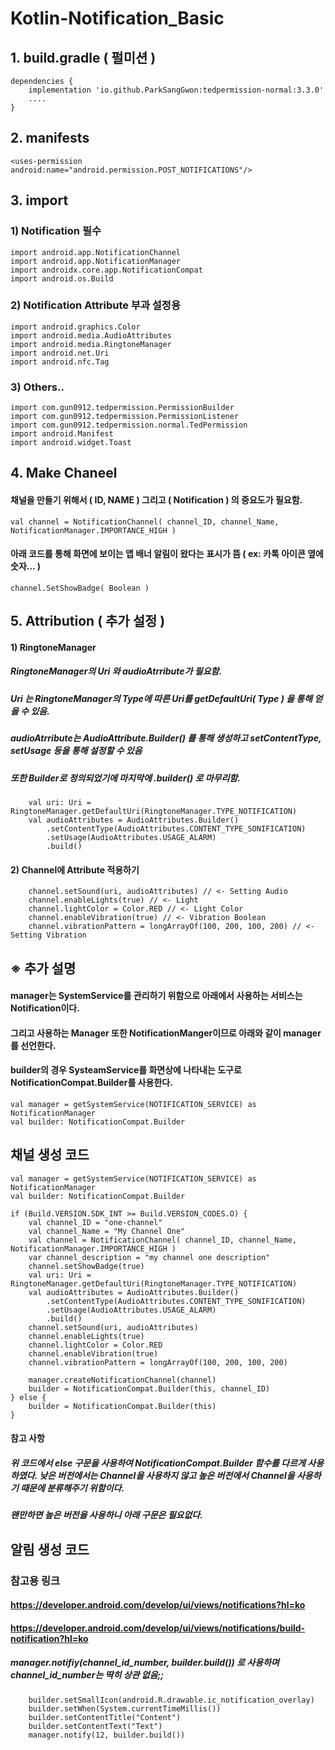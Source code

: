 # Kotlin-Notification_Basic
## 1. build.gradle ( 펄미션 )
    dependencies {
        implementation 'io.github.ParkSangGwon:tedpermission-normal:3.3.0'
        ....
    }


## 2. manifests
    <uses-permission android:name="android.permission.POST_NOTIFICATIONS"/>


## 3. import
###   1) Notification 필수
    import android.app.NotificationChannel
    import android.app.NotificationManager
    import androidx.core.app.NotificationCompat
    import android.os.Build


###   2) Notification Attribute 부과 설정용
    import android.graphics.Color
    import android.media.AudioAttributes
    import android.media.RingtoneManager
    import android.net.Uri
    import android.nfc.Tag


###   3) Others..
    import com.gun0912.tedpermission.PermissionBuilder
    import com.gun0912.tedpermission.PermissionListener
    import com.gun0912.tedpermission.normal.TedPermission
    import android.Manifest
    import android.widget.Toast

## 4. Make Chaneel
#### 채널을 만들기 위해서 ( ID, NAME ) 그리고 ( Notification ) 의 중요도가 필요함.
    val channel = NotificationChannel( channel_ID, channel_Name, NotificationManager.IMPORTANCE_HIGH )

#### 아래 코드를 통해 화면에 보이는 앱 배너 알림이 왔다는 표시가 뜸 ( ex: 카톡 아이콘 옆에 숫자... )
    channel.SetShowBadge( Boolean )



## 5. Attribution ( 추가 설정 )

#### 1) RingtoneManager
##### RingtoneManager의 Uri 와 audioAtrribute가 필요함.
##### Uri 는 RingtoneManager의 Type에 따른 Uri를 getDefaultUri( Type ) 을 통해 얻을 수 있음.
##### audioAtrribute는 AudioAttribute.Builder() 를 통해 생성하고 setContentType, setUsage 등을 통해 설정할 수 있음
##### 또한 Builder로 정의되었기에 마지막에 .builder() 로 마무리함.
        val uri: Uri = RingtoneManager.getDefaultUri(RingtoneManager.TYPE_NOTIFICATION)
        val audioAttributes = AudioAttributes.Builder()
            .setContentType(AudioAttributes.CONTENT_TYPE_SONIFICATION)
            .setUsage(AudioAttributes.USAGE_ALARM)
            .build()


#### 2) Channel에 Attribute 적용하기
        channel.setSound(uri, audioAttributes) // <- Setting Audio
        channel.enableLights(true) // <- Light
        channel.lightColor = Color.RED // <- Light Color
        channel.enableVibration(true) // <- Vibration Boolean
        channel.vibrationPattern = longArrayOf(100, 200, 100, 200) // <- Setting Vibration


## ※ 추가 설명
#### manager는 SystemService를 관리하기 위함으로 아래에서 사용하는 서비스는 Notification이다.
#### 그리고 사용하는 Manager 또한 NotificationManger이므로 아래와 같이 manager를 선언한다.
#### builder의 경우 SysteamService를 화면상에 나타내는 도구로 NotificationCompat.Builder를 사용한다.
    val manager = getSystemService(NOTIFICATION_SERVICE) as NotificationManager
    val builder: NotificationCompat.Builder


## 채널 생성 코드
    val manager = getSystemService(NOTIFICATION_SERVICE) as NotificationManager
    val builder: NotificationCompat.Builder

    if (Build.VERSION.SDK_INT >= Build.VERSION_CODES.O) {
        val channel_ID = "one-channel"
        val channel_Name = "My Channel One"
        val channel = NotificationChannel( channel_ID, channel_Name, NotificationManager.IMPORTANCE_HIGH )
        var channel_description = "my channel one description"
        channel.setShowBadge(true)
        val uri: Uri = RingtoneManager.getDefaultUri(RingtoneManager.TYPE_NOTIFICATION)
        val audioAttributes = AudioAttributes.Builder()
            .setContentType(AudioAttributes.CONTENT_TYPE_SONIFICATION)
            .setUsage(AudioAttributes.USAGE_ALARM)
            .build()
        channel.setSound(uri, audioAttributes)
        channel.enableLights(true)
        channel.lightColor = Color.RED
        channel.enableVibration(true)
        channel.vibrationPattern = longArrayOf(100, 200, 100, 200)

        manager.createNotificationChannel(channel)
        builder = NotificationCompat.Builder(this, channel_ID)
    } else {
        builder = NotificationCompat.Builder(this)
    }


#### 참고 사항
##### 위 코드에서 else 구문을 사용하여 NotificationCompat.Builder 함수를 다르게 사용하였다.  낮은 버전에서는 Channel을 사용하지 않고 높은 버전에서 Channel을 사용하기 때문에 분류해주기 위함이다.
##### 왠만하면 높은 버전을 사용하니 아래 구문은 필요없다.



## 알림 생성 코드

### 참고용 링크
#### https://developer.android.com/develop/ui/views/notifications?hl=ko 
#### https://developer.android.com/develop/ui/views/notifications/build-notification?hl=ko
  
##### manager.notifiy(channel_id_number, builder.build()) 로 사용하며 channel_id_number는 딱히 상관 없음;;
        builder.setSmallIcon(android.R.drawable.ic_notification_overlay)
        builder.setWhen(System.currentTimeMillis())
        builder.setContentTitle("Content")
        builder.setContentText("Text")
        manager.notify(12, builder.build())

